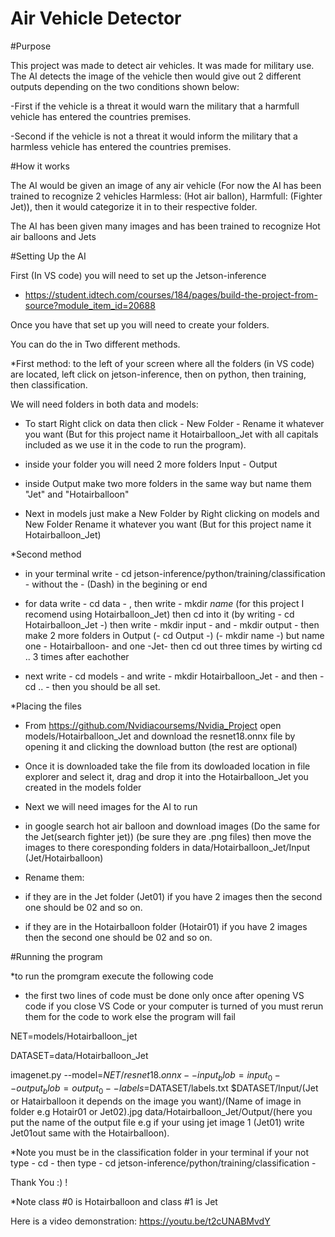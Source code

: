 # Air Vehicle Detector

#Purpose

This project was made to detect air vehicles. It was made for military use. The AI detects the image of the vehicle then would give out 2 different outputs depending on the two conditions shown below: 

-First if the vehicle is a threat it would warn the military that a harmfull vehicle has entered the countries premises. 

-Second if the vehicle is not a threat it would inform the military that a harmless vehicle has entered the countries premises.

#How it works

The AI would be given an image of any air vehicle (For now the AI has been trained to recognize 2 vehicles Harmless: (Hot air ballon), Harmfull: (Fighter Jet)), then it would categorize it in to their respective folder.

The AI has been given many images and has been trained to recognize Hot air balloons and Jets

#Setting Up the AI

First (In VS code) you will need to set up the Jetson-inference
 
- https://student.idtech.com/courses/184/pages/build-the-project-from-source?module_item_id=20688

Once you have that set up you will need to create your folders.

You can do the in Two different methods.

*First method: to the left of your screen where all the folders (in VS code) are located, left click on jetson-inference, then on python, then training, then classification. 

 We will need folders in both data and models:

- To start Right click on data then click - New Folder - Rename it whatever you want (But for this project name it Hotairballoon_Jet with all capitals included as we use it in the code to run the program).

- inside your folder you will need 2 more folders Input - Output

- inside Output make two more folders in the same way but name them "Jet" and "Hotairballoon"

- Next in models just make a New Folder by Right clicking on models and New Folder Rename it whatever you want (But for this project name it Hotairballoon_Jet)

*Second method

- in your terminal write - cd jetson-inference/python/training/classification - without the - (Dash) in the begining or end

- for data write - cd data - , then write - mkdir _name_ (for this project I recomend using Hotairballoon_Jet) then cd into it (by writing - cd Hotairballoon_Jet -) then write - mkdir input - and - mkdir output -  then make 2 more folders in Output (- cd Output -) (- mkdir name -) but name one - Hotairballoon- and one -Jet- then cd out three times by wirting cd .. 3 times after eachother

- next write - cd models - and write - mkdir Hotairballoon_Jet - and then - cd .. - then you should be all set.  

*Placing the files

- From https://github.com/Nvidiacoursems/Nvidia_Project open models/Hotairballoon_Jet and download the resnet18.onnx file by opening it and clicking the download button (the rest are optional)

- Once it is downloaded take the file from its dowloaded location in file explorer and select it, drag and drop it into the Hotairballoon_Jet you created in the models folder

- Next we will need images for the AI to run

- in google search hot air balloon and download images (Do the same for the Jet(search fighter jet)) (be sure they are .png files) then move the images to there coresponding folders in data/Hotairballoon_Jet/Input (Jet/Hotairballoon)

- Rename them:
 
 - if they are in the Jet folder (Jet01) if you have 2 images then the second one should be 02 and so on.
 
 - if they are in the Hotairballoon folder (Hotair01) if you have 2 images then the second one should be 02 and so on.
 
#Running the program

*to run the promgram execute the following code

- the first two lines of code must be done only once after opening VS code if you close VS Code or your computer is turned of you must rerun them for the code to work else the program will fail

 NET=models/Hotairballoon_jet
 
 DATASET=data/Hotairballoon_Jet
 
 imagenet.py --model=$NET/resnet18.onnx --input_blob=input_0 --output_blob=output_0 --labels=$DATASET/labels.txt $DATASET/Input/(Jet or Hatairballoon it depends on the image you want)/(Name of image in folder e.g Hotair01 or Jet02).jpg data/Hotairballoon_Jet/Output/(here you put the name of the output file e.g if your using jet image 1 (Jet01) write Jet01out same with the Hotairballoon).
 
*Note you must be in the classification folder in your terminal if your not type - cd - then type - cd jetson-inference/python/training/classification -

Thank You :) !

*Note class #0 is Hotairballoon and class #1 is Jet

Here is a video demonstration: https://youtu.be/t2cUNABMvdY

 

